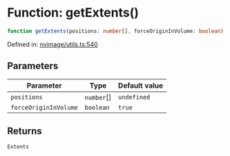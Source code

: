 # Function: getExtents()

```ts
function getExtents(positions: number[], forceOriginInVolume: boolean): Extents;
```

Defined in: [nvimage/utils.ts:540](https://github.com/niivue/niivue/blob/main/packages/niivue/src/nvimage/utils.ts#L540)

## Parameters

| Parameter             | Type       | Default value |
| --------------------- | ---------- | ------------- |
| `positions`           | `number`[] | `undefined`   |
| `forceOriginInVolume` | `boolean`  | `true`        |

## Returns

`Extents`
